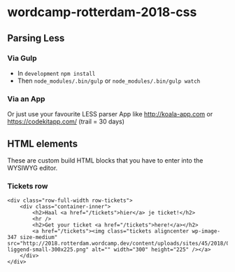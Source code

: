 # wordcamp-rotterdam-2018-css

## Parsing Less

### Via Gulp

- In `development` `npm install`
- Then `node_modules/.bin/gulp` or `node_modules/.bin/gulp watch`

### Via an App
Or just use your favourite LESS parser App like http://koala-app.com or https://codekitapp.com/ (trail = 30 days)

## HTML elements
These are custom build HTML blocks that you have to enter into the WYSIWYG editor.

### Tickets row
 

```
<div class="row-full-width row-tickets">
    <div class="container-inner">
        <h2>Haal <a href="/tickets">hier</a> je ticket!</h2>
        <hr />
        <h2>Get your ticket <a href="/tickets">here!</a></h2>
        <a href="/tickets"><img class="tickets aligncenter wp-image-347 size-medium" src="http://2018.rotterdam.wordcamp.dev/content/uploads/sites/45/2018/01/tickets-liggend-small-300x225.png" alt="" width="300" height="225" /></a>
    </div>
</div>
```
